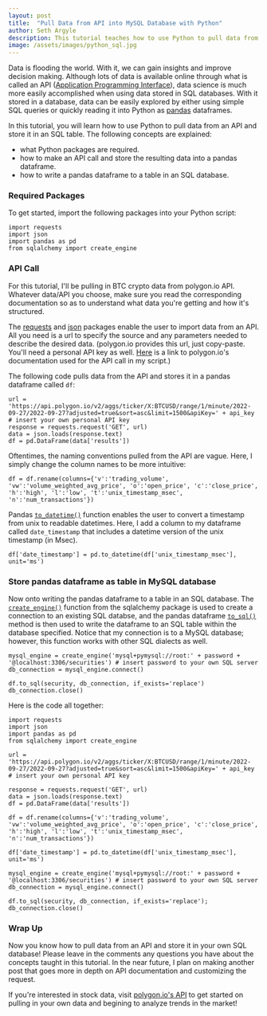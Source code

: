 ```yaml
---
layout: post
title:  "Pull Data from API into MySQL Database with Python"
author: Seth Argyle
description: This tutorial teaches how to use Python to pull data from an API and store it in tables in a SQL database.
image: /assets/images/python_sql.jpg
---
```


Data is flooding the world. With it, we can gain insights and improve decision making. Although lots of data is available online through what is called an API ([Application Programming Interface](https://www.mulesoft.com/resources/api/what-is-an-api)), data science is much more easily accomplished when using data stored in SQL databases. With it stored in a database, data can be easily explored by either using simple SQL queries or quickly reading it into Python as [pandas](https://pandas.pydata.org/docs/index.html) dataframes.

In this tutorial, you will learn how to use Python to pull data from an API and store it in an SQL table. The following concepts are explained:
- what Python packages are required.
- how to make an API call and store the resulting data into a pandas dataframe.
- how to write a pandas dataframe to a table in an SQL database.

### Required Packages
To get started, import the following packages into your Python script:
```
import requests
import json
import pandas as pd
from sqlalchemy import create_engine
```

### API Call
For this tutorial, I'll be pulling in BTC crypto data from polygon.io API. Whatever data/API you choose, make sure you read the corresponding documentation so as to understand what data you're getting and how it's structured.

The [requests](https://pypi.org/project/requests/) and [json](https://docs.python.org/3/library/json.html) packages enable the user to import data from an API. All you need is a url to specify the source and any parameters needed to describe the desired data. (polygon.io provides this url, just copy-paste. You'll need a personal API key as well. [Here](https://polygon.io/docs/crypto/getting-started) is a link to polygon.io's documentation used for the API call in my script.)

The following code pulls data from the API and stores it in a pandas dataframe called `df`:
```
url = 'https://api.polygon.io/v2/aggs/ticker/X:BTCUSD/range/1/minute/2022-09-27/2022-09-27?adjusted=true&sort=asc&limit=1500&apiKey=' + api_key # insert your own personal API key
response = requests.request('GET', url)
data = json.loads(response.text)
df = pd.DataFrame(data['results'])
```

Oftentimes, the naming conventions pulled from the API are vague. Here, I simply change the column names to be more intuitive:
```
df = df.rename(columns={'v':'trading_volume', 'vw':'volume_weighted_avg_price', 'o':'open_price', 'c':'close_price', 'h':'high', 'l':'low', 't':'unix_timestamp_msec', 'n':'num_transactions'})
```

Pandas [`to_datetime()`](https://pandas.pydata.org/docs/reference/api/pandas.to_datetime.html) function enables the user to convert a timestamp from unix to readable datetimes. Here, I add a column to my dataframe called `date_timestamp` that includes a datetime version of the unix timestamp (in Msec).
```
df['date_timestamp'] = pd.to_datetime(df['unix_timestamp_msec'], unit='ms')
```

### Store pandas dataframe as table in MySQL database
Now onto writing the pandas dataframe to a table in an SQL database. The [`create_engine()`](https://docs.sqlalchemy.org/en/14/core/engines.html) function from the sqlalchemy package is used to create a connection to an existing SQL databse, and the pandas dataframe [`to_sql()`](https://pandas.pydata.org/docs/reference/api/pandas.DataFrame.to_sql.html) method is then used to write the dataframe to an SQL table within the database specified. Notice that my connection is to a MySQL database; however, this function works with other SQL dialects as well.
```
mysql_engine = create_engine('mysql+pymysql://root:' + password + '@localhost:3306/securities') # insert password to your own SQL server
db_connection = mysql_engine.connect()
```
```
df.to_sql(security, db_connection, if_exists='replace')
db_connection.close()
```
Here is the code all together:
```
import requests
import json
import pandas as pd
from sqlalchemy import create_engine

url = 'https://api.polygon.io/v2/aggs/ticker/X:BTCUSD/range/1/minute/2022-09-27/2022-09-27?adjusted=true&sort=asc&limit=1500&apiKey=' + api_key # insert your own personal API key

response = requests.request('GET', url)
data = json.loads(response.text)
df = pd.DataFrame(data['results'])

df = df.rename(columns={'v':'trading_volume', 'vw':'volume_weighted_avg_price', 'o':'open_price', 'c':'close_price', 'h':'high', 'l':'low', 't':'unix_timestamp_msec', 'n':'num_transactions'})

df['date_timestamp'] = pd.to_datetime(df['unix_timestamp_msec'], unit='ms')

mysql_engine = create_engine('mysql+pymysql://root:' + password + '@localhost:3306/securities') # insert password to your own SQL server
db_connection = mysql_engine.connect()

df.to_sql(security, db_connection, if_exists='replace');
db_connection.close()
```

### Wrap Up
Now you know how to pull data from an API and store it in your own SQL database! Please leave in the comments any questions you have about the concepts taught in this tutorial. In the near future, I plan on making another post that goes more in depth on API documentation and customizing the request.

If you're interested in stock data, visit [polygon.io's API](https://polygon.io/stocks?gclid=CjwKCAjw4c-ZBhAEEiwAZ105RbQhjiUtali6QWg6WG8U655yxHvRZkzSiZkXO7u-BMsXTVsE0NYUlhoCY-QQAvD_BwE) to get started on pulling in your own data and begining to analyze trends in the market!


